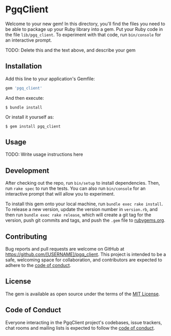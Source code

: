 # PgqClient

Welcome to your new gem! In this directory, you'll find the files you need to be able to package up your Ruby library into a gem. Put your Ruby code in the file `lib/pgq_client`. To experiment with that code, run `bin/console` for an interactive prompt.

TODO: Delete this and the text above, and describe your gem

## Installation

Add this line to your application's Gemfile:

```ruby
gem 'pgq_client'
```

And then execute:

    $ bundle install

Or install it yourself as:

    $ gem install pgq_client

## Usage

TODO: Write usage instructions here

## Development

After checking out the repo, run `bin/setup` to install dependencies. Then, run `rake spec` to run the tests. You can also run `bin/console` for an interactive prompt that will allow you to experiment.

To install this gem onto your local machine, run `bundle exec rake install`. To release a new version, update the version number in `version.rb`, and then run `bundle exec rake release`, which will create a git tag for the version, push git commits and tags, and push the `.gem` file to [rubygems.org](https://rubygems.org).

## Contributing

Bug reports and pull requests are welcome on GitHub at https://github.com/[USERNAME]/pgq_client. This project is intended to be a safe, welcoming space for collaboration, and contributors are expected to adhere to the [code of conduct](https://github.com/[USERNAME]/pgq_client/blob/master/CODE_OF_CONDUCT.md).


## License

The gem is available as open source under the terms of the [MIT License](https://opensource.org/licenses/MIT).

## Code of Conduct

Everyone interacting in the PgqClient project's codebases, issue trackers, chat rooms and mailing lists is expected to follow the [code of conduct](https://github.com/[USERNAME]/pgq_client/blob/master/CODE_OF_CONDUCT.md).
